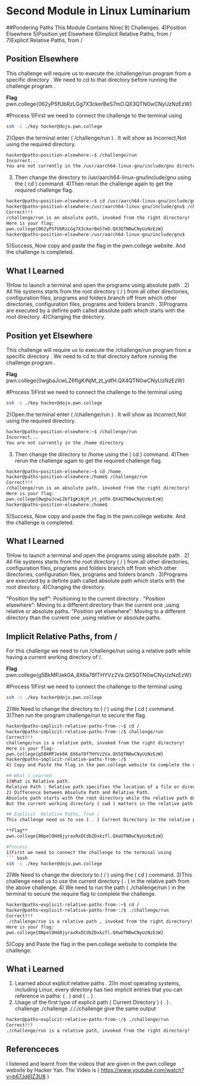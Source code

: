# Second Module in Linux Luminarium

##Pondering Paths
This Module Contains Nine( 9) Challenges.
  4)Position Elsewhere
  5)Position yet Elsewhere
  6)Implicit Relative Paths, from /
  7)Explicit  Relative Paths, from /

## Position Elsewhere
This challenge will require us to execute the /challenge/run program from a specific directory . We need to cd to that directory before running the challenge program .

**Flag**
pwn.college{062yPSfUbRzLGg7X3ckerBeS7mO.QX3QTN0wCNyUzNzEzW}

#Process
1)First we need to connect the challenge to the terminal using
``` bash
ssh -i ./key hacker@dojo.pwn.college
```
2)Open the terminal enter ( /challenge/run ) . It will show as Incorrect,Not using the required directory.
``` bash
hacker@paths~position-elsewhere:~$ /challenge/run
Incorrect...
You are not currently in the /usr/aarch64-linux-gnu/include/gnu directory
```
3) Then change the directory to /usr/aarch64-linux-gnu/include/gnu using the ( cd ) command.
4)Then rerun the challenge again to get the required challenge flag.
``` bash
hacker@paths~position-elsewhere:~$ cd /usr/aarch64-linux-gnu/include/gnu
hacker@paths~position-elsewhere:/usr/aarch64-linux-gnu/include/gnu$ /challenge/run
Correct!!!
/challenge/run is an absolute path, invoked from the right directory!
Here is your flag:
pwn.college{062yPSfUbRzLGg7X3ckerBeS7mO.QX3QTN0wCNyUzNzEzW}
hacker@paths~position-elsewhere:/usr/aarch64-linux-gnu/include/gnu$
```
5)Success, Now copy and paste the flag in the pwn.college website. And the challenge is completed.

## What I Learned
1)How to launch a terminal and open the programs using absolute path .
 2) All file systems starts from the root directory ( / ) from all other directories, configuration files, programs and folders branch off from which other directories, 
    configuration files, programs and folders branch .
 3)Programs are executed by a definte path called absolute path which starts with the root directory.
 4)Changing the directory.

## Position yet Elsewhere
This challenge will require us to execute the /challenge/run program from a specific directory . We need to cd to that directory before running the challenge program .

**Flag**
pwn.college{0wgbaJcwLZ6fIgKiNjM_zt_ydfH.QX4QTN0wCNyUzNzEzW}

#Process
1)First we need to connect the challenge to the terminal using
``` bash
ssh -i ./key hacker@dojo.pwn.college
```
2)Open the terminal enter ( /challenge/run ) . It will show as Incorrect,Not using the required directory.
``` bash
hacker@paths~position-elsewhere:~$ /challenge/run
Incorrect...
You are not currently in the /home directory
```
3) Then change the directory to /home using the ( cd ) command.
4)Then rerun the challenge again to get the required challenge flag.
``` bash
hacker@paths~position-elsewhere:~$ cd /home
hacker@paths~position-elsewhere:/home$ /challenge/run
Correct!!!
/challenge/run is an absolute path, invoked from the right directory!
Here is your flag:
pwn.college{0wgbaJcwLZ6fIgKiNjM_zt_ydfH.QX4QTN0wCNyUzNzEzW}
hacker@paths~position-elsewhere:/home$
```
5)Success, Now copy and paste the flag in the pwn.college website. And the challenge is completed.

## What I Learned
1)How to launch a terminal and open the programs using absolute path .
 2) All file systems starts from the root directory ( / ) from all other directories, configuration files, programs and folders branch off from which other directories, 
    configuration files, programs and folders branch .
 3)Programs are executed by a definte path called absolute path which starts with the root directory.
 4)Changing the directory.

"Position thy self":  Positioning to the current directory .
"Position elsewhere": Moving to a different directory than the current one ,using relative or absolute paths.
"Position yet elsewhere": Moving to a different directory than the current one ,using relative or absolute paths.

## Implicit Relative Paths, from /
For this challenge we need to run /challenge/run using a relative path while having a current working directory of /.

**Flag**
pwn.college{g5BkMPJek0A_8X6a78fTHYVz2Va.QX5QTN0wCNyUzNzEzW}

#Process
1)First we need to connect the challenge to the terminal using
``` bash
ssh -i ./key hacker@dojo.pwn.college
```
2)We Need to change the directory to ( / ) using the ( cd ) command.
3)Then run the program challenge/run to secure the flag.
``` bash
hacker@paths~implicit-relative-paths-from-:~$ cd /
hacker@paths~implicit-relative-paths-from-:/$ challenge/run
Correct!!!
challenge/run is a relative path, invoked from the right directory!
Here is your flag:
pwn.college{g5BkMPJek0A_8X6a78fTHYVz2Va.QX5QTN0wCNyUzNzEzW}
hacker@paths~implicit-relative-paths-from-:/$
4) Copy and Paste the flag in the pwn.college website to complete the challenge.

## What i Learned
1)What is Relative path.
Relative Path : Relative path specifies the location of a file or directory relative to the current working directory.
2) Difference between Absolute Path and Relative Path.
Absolute path starts with the root directory while the relative path does`t.
But the current working directory ( cwd ) matters in the relative path .

## Explicit  Relative Paths, from /
This challenge need us to use ( . ) Current Directory in the relative paths.

**Flag**
pwn.college{8NpelOHd8jyraxRxDCdbZDxkzfl.QXwUTN0wCNyUzNzEzW}

#Process
1)First we need to connect the challenge to the terminal using
``` bash
ssh -i ./key hacker@dojo.pwn.college
```
2)We Need to change the directory to ( / ) using the ( cd ) command.
3)This challenge need us to use the current directory ( . ) in the relative path from the above challenge.
4) We need to run the path ( ./challenge/run ) in the terminal to secure the require flag to complete the challenge.
``` bash
hacker@paths~explicit-relative-paths-from-:~$ cd /
hacker@paths~explicit-relative-paths-from-:/$ ./challenge/run
Correct!!!
./challenge/run is a relative path , invoked from the right directory!
Here is your flag:
pwn.college{8NpelOHd8jyraxRxDCdbZDxkzfl.QXwUTN0wCNyUzNzEzW}
```
5)Copy and Paste the flag in the pwn.college website to complete the challenge.

## What i Learned
1) Learned about explicit relative paths .
2)In most operating systems, including Linux, every directory has two implicit entries that you can reference in paths: ( . ) and ( .. ) .
3) Usage of the first type of explicit path ( Current Directory ) ( . ) .
 challenge
./challenge
./././challenge give the same output
``` bash
hacker@paths~explicit-relative-paths-from-:/$ ./challenge/run
Correct!!!
./challenge/run is a relative path, invoked from the right directory!

```
## Referenceces
I listened and learnt from the videos that are given in the pwn.college website by Hacker Yan.
The Video is ( https://www.youtube.com/watch?v=b67Jq6IZ3U8 )


